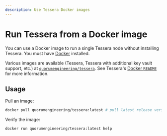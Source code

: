 ```yaml
---
description: Use Tessera Docker images
---
```


# Run Tessera from a Docker image

You can use a Docker image to run a single Tessera node without installing Tessera.
You must have [Docker](https://docs.docker.com/get-docker/) installed.

Various images are available (Tessera, Tessera with additional key vault support, etc.) at
[`quorumengineering/tessera`](https://hub.docker.com/r/quorumengineering/tessera).
See Tessera's [Docker `README`](https://github.com/ConsenSys/tessera/blob/master/docker/README.md) for more information.

## Usage

Pull an image:

```bash
docker pull quorumengineering/tessera:latest # pull latest release version
```

Verify the image:

```bash
docker run quorumengineering/tessera:latest help
```
